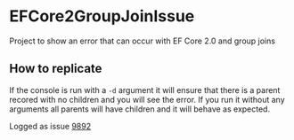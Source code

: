 # EFCore2GroupJoinIssue
Project to show an error that can occur with EF Core 2.0 and group joins

## How to replicate

If the console is run with a `-d` argument it will ensure that there is a parent recored with no children and you will see the error.  If you run it without any arguments all parents will have children and it will behave as expected.

Logged as issue [9892](https://github.com/aspnet/EntityFrameworkCore/issues/9892)
